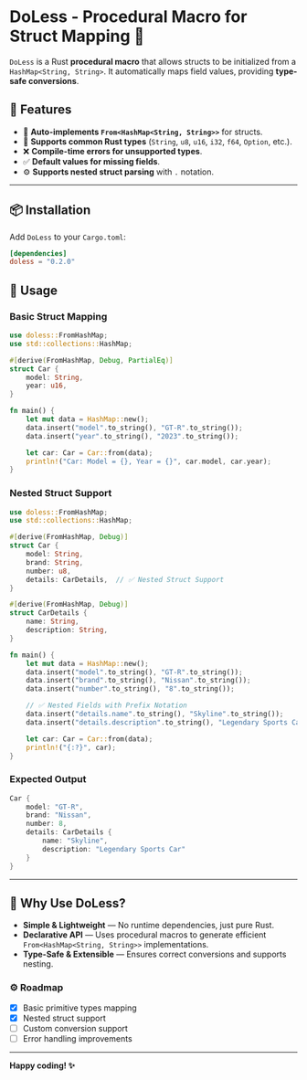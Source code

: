 # DoLess - Procedural Macro for Struct Mapping 🦀

`DoLess` is a Rust **procedural macro** that allows structs to be initialized from a `HashMap<String, String>`. It automatically maps field values, providing **type-safe conversions**.

## 🚀 Features
- 🏢 **Auto-implements `From<HashMap<String, String>>`** for structs.
- 🔄 **Supports common Rust types** (`String`, `u8`, `u16`, `i32`, `f64`, `Option`, etc.).
- ❌ **Compile-time errors for unsupported types**.
- ✅ **Default values for missing fields**.
- ⚙ **Supports nested struct parsing** with `.` notation.

---

## 📦 Installation
Add `DoLess` to your `Cargo.toml`:

```toml
[dependencies]
doless = "0.2.0"
```

## 👺 Usage

### Basic Struct Mapping
```rust
use doless::FromHashMap;
use std::collections::HashMap;

#[derive(FromHashMap, Debug, PartialEq)]
struct Car {
    model: String,
    year: u16,
}

fn main() {
    let mut data = HashMap::new();
    data.insert("model".to_string(), "GT-R".to_string());
    data.insert("year".to_string(), "2023".to_string());

    let car: Car = Car::from(data);
    println!("Car: Model = {}, Year = {}", car.model, car.year);
}
```

### Nested Struct Support

```rust
use doless::FromHashMap;
use std::collections::HashMap;

#[derive(FromHashMap, Debug)]
struct Car {
    model: String,
    brand: String,
    number: u8,
    details: CarDetails,  // ✅ Nested Struct Support
}

#[derive(FromHashMap, Debug)]
struct CarDetails {
    name: String,
    description: String,
}

fn main() {
    let mut data = HashMap::new();
    data.insert("model".to_string(), "GT-R".to_string());
    data.insert("brand".to_string(), "Nissan".to_string());
    data.insert("number".to_string(), "8".to_string());

    // ✅ Nested Fields with Prefix Notation
    data.insert("details.name".to_string(), "Skyline".to_string());
    data.insert("details.description".to_string(), "Legendary Sports Car".to_string());

    let car: Car = Car::from(data);
    println!("{:?}", car);
}
```

### Expected Output
```rust
Car {
    model: "GT-R",
    brand: "Nissan",
    number: 8,
    details: CarDetails {
        name: "Skyline",
        description: "Legendary Sports Car"
    }
}
```

---

## 🚀 Why Use DoLess?
- **Simple & Lightweight** — No runtime dependencies, just pure Rust.
- **Declarative API** — Uses procedural macros to generate efficient `From<HashMap<String, String>>` implementations.
- **Type-Safe & Extensible** — Ensures correct conversions and supports nesting.

### ⚙ Roadmap
- [x] Basic primitive types mapping
- [x] Nested struct support
- [ ] Custom conversion support
- [ ] Error handling improvements

---

**Happy coding! ✨**


